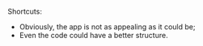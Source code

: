 Shortcuts:
- Obviously, the app is not as appealing as it could be;
- Even the code could have a better structure.

